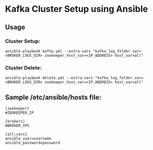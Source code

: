 # Kafka Cluster Setup using Ansible

## Usage

###  Cluster Setup:  

``` ansible-playbook kafka.yml --extra-vars "kafka_log_folder_var=<BROKER_LOGS_DIR> zookeeper_host_var=<IP_ADDRESS> host_var=all" ```


### Cluster Delete:

``` ansible-playbook delete.yml --extra-vars "kafka_log_folder_var=<BROKER_LOGS_DIR> zookeeper_host_var=<IP_ADDRESS> host_var=all" ```


## Sample /etc/ansible/hosts file:  


```property
[zookeeper]
#ZOOKEEPER_IP

[brokers]
#BROKER_IPS

[all:vars]
ansible_user=username
ansible_password=password
```